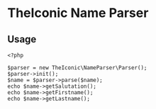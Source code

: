 # TheIconic Name Parser

## Usage

```
<?php

$parser = new TheIconic\NameParser\Parser();
$parser->init();
$name = $parser->parse($name);
echo $name->getSalutation();
echo $name->getFirstname();
echo $name->getLastname();
```
